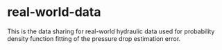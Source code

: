 # real-world-data

This is the data sharing for real-world hydraulic data used for probability density function fitting of the pressure drop estimation error.
